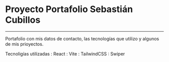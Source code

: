 # Proyecto Portafolio Sebastián Cubillos

---

Portafolio con mis datos de contacto, las tecnologías que utilizo y algunos de mis prioyectos.

Tecnoligías utilizadas
: React
: Vite
: TailwindCSS
: Swiper
